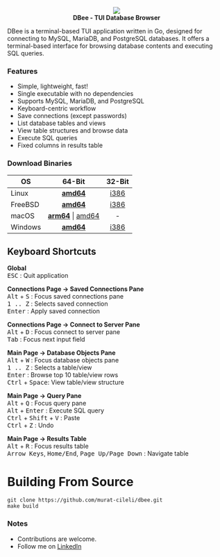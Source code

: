 <p align="center">
  <img src="https://github.com/murat-cileli/dbee/assets/6532000/8f7a7d54-0904-4296-a6bb-6836ee86a095" />
  <br>
  <strong>DBee - TUI Database Browser</strong>
</p>

DBee is a terminal-based TUI application written in Go, designed for connecting to MySQL, MariaDB, and PostgreSQL databases. It offers a terminal-based interface for browsing database contents and executing SQL queries.

### Features
- Simple, lightweight, fast!
- Single executable with no dependencies
- Supports MySQL, MariaDB, and PostgreSQL
- Keyboard-centric workflow
- Save connections (except passwords)
- List database tables and views  
- View table structures and browse data  
- Execute SQL queries  
- Fixed columns in results table  
  
[](https://github.com/murat-cileli/dbee/assets/6532000/d9d2cd86-e505-471d-91e4-d56cf8d34725)  

### Download Binaries

| **OS**  	|   **64-Bit**   	| **32-Bit** 	|
|---------	|:--------------:	|:----------:	|
| Linux   	|      **[amd64](https://github.com/murat-cileli/dbee/raw/main/bin/linux-amd64/dbee)**     	|    [i386](https://github.com/murat-cileli/dbee/raw/main/bin/linux-i386/dbee)    	|
| FreeBSD 	|      [**amd64**](https://github.com/murat-cileli/dbee/raw/main/bin/freebsd-amd64/dbee)     	|    [i386](https://github.com/murat-cileli/dbee/raw/main/bin/freebsd-i386/dbee)    	|
| macOS   	| [**arm64**](https://github.com/murat-cileli/dbee/raw/main/bin/darwin-arm64/dbee) \| [amd64](https://github.com/murat-cileli/dbee/raw/main/bin/darwin-amd64/dbee) 	|      -     	|
| Windows 	|      [**amd64**](https://github.com/murat-cileli/dbee/raw/main/bin/windows-amd64/dbee.exe)     	|    [i386](https://github.com/murat-cileli/dbee/raw/main/bin/windows-i386/dbee.exe)    	|

## Keyboard Shortcuts

**Global**  
<kbd>ESC</kbd> : Quit application

**Connections Page -> Saved Connections Pane**  
<kbd>Alt</kbd> + <kbd>S</kbd> : Focus saved connections pane  
<kbd>1 .. Z</kbd> : Selects saved connection  
<kbd>Enter</kbd> : Apply saved connection  

**Connections Page -> Connect to Server Pane**  
<kbd>Alt</kbd> + <kbd>D</kbd> : Focus connect to server pane  
<kbd>Tab</kbd> : Focus next input field  

**Main Page -> Database Objects Pane**  
<kbd>Alt</kbd> + <kbd>W</kbd> : Focus database objects pane  
<kbd>1 .. Z</kbd> : Selects a table/view  
<kbd>Enter</kbd> : Browse top 10 table/view rows  
<kbd>Ctrl</kbd> + <kbd>Space</kbd>: View table/view structure

**Main Page -> Query Pane**  
<kbd>Alt</kbd> + <kbd>Q</kbd> : Focus query pane  
<kbd>Alt</kbd> + <kbd>Enter</kbd> : Execute SQL query  
<kbd>Ctrl</kbd> + <kbd>Shift</kbd> + <kbd>V</kbd> : Paste  
<kbd>Ctrl</kbd> + <kbd>Z</kbd> : Undo  

**Main Page -> Results Table**  
<kbd>Alt</kbd> + <kbd>R</kbd> : Focus results table  
<kbd>Arrow Keys</kbd>, <kbd>Home/End</kbd>, <kbd>Page Up/Page Down</kbd> : Navigate table

# Building From Source
```console
git clone https://github.com/murat-cileli/dbee.git
make build
```

### Notes
- Contributions are welcome.
- Follow me on [LinkedIn](https://www.linkedin.com/in/murat-cileli/)
